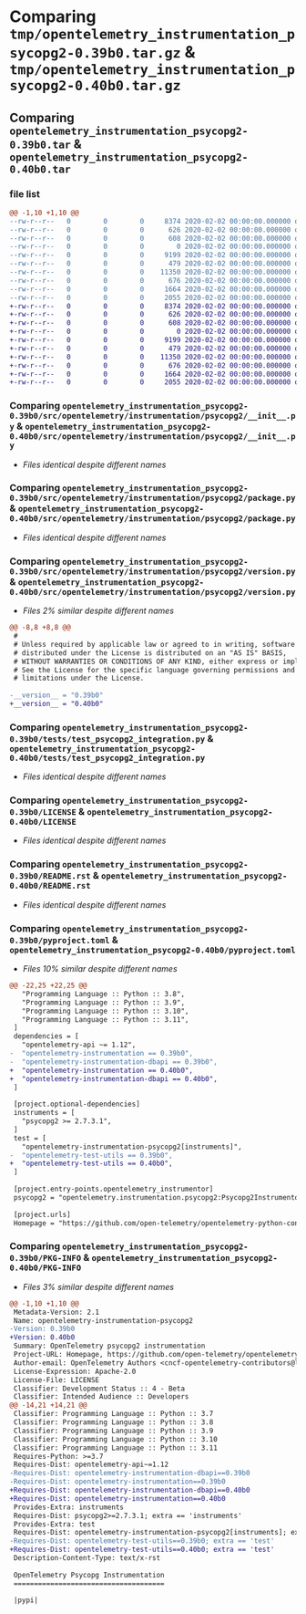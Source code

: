 # Comparing `tmp/opentelemetry_instrumentation_psycopg2-0.39b0.tar.gz` & `tmp/opentelemetry_instrumentation_psycopg2-0.40b0.tar.gz`

## Comparing `opentelemetry_instrumentation_psycopg2-0.39b0.tar` & `opentelemetry_instrumentation_psycopg2-0.40b0.tar`

### file list

```diff
@@ -1,10 +1,10 @@
--rw-r--r--   0        0        0     8374 2020-02-02 00:00:00.000000 opentelemetry_instrumentation_psycopg2-0.39b0/src/opentelemetry/instrumentation/psycopg2/__init__.py
--rw-r--r--   0        0        0      626 2020-02-02 00:00:00.000000 opentelemetry_instrumentation_psycopg2-0.39b0/src/opentelemetry/instrumentation/psycopg2/package.py
--rw-r--r--   0        0        0      608 2020-02-02 00:00:00.000000 opentelemetry_instrumentation_psycopg2-0.39b0/src/opentelemetry/instrumentation/psycopg2/version.py
--rw-r--r--   0        0        0        0 2020-02-02 00:00:00.000000 opentelemetry_instrumentation_psycopg2-0.39b0/tests/__init__.py
--rw-r--r--   0        0        0     9199 2020-02-02 00:00:00.000000 opentelemetry_instrumentation_psycopg2-0.39b0/tests/test_psycopg2_integration.py
--rw-r--r--   0        0        0      479 2020-02-02 00:00:00.000000 opentelemetry_instrumentation_psycopg2-0.39b0/.gitignore
--rw-r--r--   0        0        0    11350 2020-02-02 00:00:00.000000 opentelemetry_instrumentation_psycopg2-0.39b0/LICENSE
--rw-r--r--   0        0        0      676 2020-02-02 00:00:00.000000 opentelemetry_instrumentation_psycopg2-0.39b0/README.rst
--rw-r--r--   0        0        0     1664 2020-02-02 00:00:00.000000 opentelemetry_instrumentation_psycopg2-0.39b0/pyproject.toml
--rw-r--r--   0        0        0     2055 2020-02-02 00:00:00.000000 opentelemetry_instrumentation_psycopg2-0.39b0/PKG-INFO
+-rw-r--r--   0        0        0     8374 2020-02-02 00:00:00.000000 opentelemetry_instrumentation_psycopg2-0.40b0/src/opentelemetry/instrumentation/psycopg2/__init__.py
+-rw-r--r--   0        0        0      626 2020-02-02 00:00:00.000000 opentelemetry_instrumentation_psycopg2-0.40b0/src/opentelemetry/instrumentation/psycopg2/package.py
+-rw-r--r--   0        0        0      608 2020-02-02 00:00:00.000000 opentelemetry_instrumentation_psycopg2-0.40b0/src/opentelemetry/instrumentation/psycopg2/version.py
+-rw-r--r--   0        0        0        0 2020-02-02 00:00:00.000000 opentelemetry_instrumentation_psycopg2-0.40b0/tests/__init__.py
+-rw-r--r--   0        0        0     9199 2020-02-02 00:00:00.000000 opentelemetry_instrumentation_psycopg2-0.40b0/tests/test_psycopg2_integration.py
+-rw-r--r--   0        0        0      479 2020-02-02 00:00:00.000000 opentelemetry_instrumentation_psycopg2-0.40b0/.gitignore
+-rw-r--r--   0        0        0    11350 2020-02-02 00:00:00.000000 opentelemetry_instrumentation_psycopg2-0.40b0/LICENSE
+-rw-r--r--   0        0        0      676 2020-02-02 00:00:00.000000 opentelemetry_instrumentation_psycopg2-0.40b0/README.rst
+-rw-r--r--   0        0        0     1664 2020-02-02 00:00:00.000000 opentelemetry_instrumentation_psycopg2-0.40b0/pyproject.toml
+-rw-r--r--   0        0        0     2055 2020-02-02 00:00:00.000000 opentelemetry_instrumentation_psycopg2-0.40b0/PKG-INFO
```

### Comparing `opentelemetry_instrumentation_psycopg2-0.39b0/src/opentelemetry/instrumentation/psycopg2/__init__.py` & `opentelemetry_instrumentation_psycopg2-0.40b0/src/opentelemetry/instrumentation/psycopg2/__init__.py`

 * *Files identical despite different names*

### Comparing `opentelemetry_instrumentation_psycopg2-0.39b0/src/opentelemetry/instrumentation/psycopg2/package.py` & `opentelemetry_instrumentation_psycopg2-0.40b0/src/opentelemetry/instrumentation/psycopg2/package.py`

 * *Files identical despite different names*

### Comparing `opentelemetry_instrumentation_psycopg2-0.39b0/src/opentelemetry/instrumentation/psycopg2/version.py` & `opentelemetry_instrumentation_psycopg2-0.40b0/src/opentelemetry/instrumentation/psycopg2/version.py`

 * *Files 2% similar despite different names*

```diff
@@ -8,8 +8,8 @@
 #
 # Unless required by applicable law or agreed to in writing, software
 # distributed under the License is distributed on an "AS IS" BASIS,
 # WITHOUT WARRANTIES OR CONDITIONS OF ANY KIND, either express or implied.
 # See the License for the specific language governing permissions and
 # limitations under the License.
 
-__version__ = "0.39b0"
+__version__ = "0.40b0"
```

### Comparing `opentelemetry_instrumentation_psycopg2-0.39b0/tests/test_psycopg2_integration.py` & `opentelemetry_instrumentation_psycopg2-0.40b0/tests/test_psycopg2_integration.py`

 * *Files identical despite different names*

### Comparing `opentelemetry_instrumentation_psycopg2-0.39b0/LICENSE` & `opentelemetry_instrumentation_psycopg2-0.40b0/LICENSE`

 * *Files identical despite different names*

### Comparing `opentelemetry_instrumentation_psycopg2-0.39b0/README.rst` & `opentelemetry_instrumentation_psycopg2-0.40b0/README.rst`

 * *Files identical despite different names*

### Comparing `opentelemetry_instrumentation_psycopg2-0.39b0/pyproject.toml` & `opentelemetry_instrumentation_psycopg2-0.40b0/pyproject.toml`

 * *Files 10% similar despite different names*

```diff
@@ -22,25 +22,25 @@
   "Programming Language :: Python :: 3.8",
   "Programming Language :: Python :: 3.9",
   "Programming Language :: Python :: 3.10",
   "Programming Language :: Python :: 3.11",
 ]
 dependencies = [
   "opentelemetry-api ~= 1.12",
-  "opentelemetry-instrumentation == 0.39b0",
-  "opentelemetry-instrumentation-dbapi == 0.39b0",
+  "opentelemetry-instrumentation == 0.40b0",
+  "opentelemetry-instrumentation-dbapi == 0.40b0",
 ]
 
 [project.optional-dependencies]
 instruments = [
   "psycopg2 >= 2.7.3.1",
 ]
 test = [
   "opentelemetry-instrumentation-psycopg2[instruments]",
-  "opentelemetry-test-utils == 0.39b0",
+  "opentelemetry-test-utils == 0.40b0",
 ]
 
 [project.entry-points.opentelemetry_instrumentor]
 psycopg2 = "opentelemetry.instrumentation.psycopg2:Psycopg2Instrumentor"
 
 [project.urls]
 Homepage = "https://github.com/open-telemetry/opentelemetry-python-contrib/tree/main/instrumentation/opentelemetry-instrumentation-psycopg2"
```

### Comparing `opentelemetry_instrumentation_psycopg2-0.39b0/PKG-INFO` & `opentelemetry_instrumentation_psycopg2-0.40b0/PKG-INFO`

 * *Files 3% similar despite different names*

```diff
@@ -1,10 +1,10 @@
 Metadata-Version: 2.1
 Name: opentelemetry-instrumentation-psycopg2
-Version: 0.39b0
+Version: 0.40b0
 Summary: OpenTelemetry psycopg2 instrumentation
 Project-URL: Homepage, https://github.com/open-telemetry/opentelemetry-python-contrib/tree/main/instrumentation/opentelemetry-instrumentation-psycopg2
 Author-email: OpenTelemetry Authors <cncf-opentelemetry-contributors@lists.cncf.io>
 License-Expression: Apache-2.0
 License-File: LICENSE
 Classifier: Development Status :: 4 - Beta
 Classifier: Intended Audience :: Developers
@@ -14,21 +14,21 @@
 Classifier: Programming Language :: Python :: 3.7
 Classifier: Programming Language :: Python :: 3.8
 Classifier: Programming Language :: Python :: 3.9
 Classifier: Programming Language :: Python :: 3.10
 Classifier: Programming Language :: Python :: 3.11
 Requires-Python: >=3.7
 Requires-Dist: opentelemetry-api~=1.12
-Requires-Dist: opentelemetry-instrumentation-dbapi==0.39b0
-Requires-Dist: opentelemetry-instrumentation==0.39b0
+Requires-Dist: opentelemetry-instrumentation-dbapi==0.40b0
+Requires-Dist: opentelemetry-instrumentation==0.40b0
 Provides-Extra: instruments
 Requires-Dist: psycopg2>=2.7.3.1; extra == 'instruments'
 Provides-Extra: test
 Requires-Dist: opentelemetry-instrumentation-psycopg2[instruments]; extra == 'test'
-Requires-Dist: opentelemetry-test-utils==0.39b0; extra == 'test'
+Requires-Dist: opentelemetry-test-utils==0.40b0; extra == 'test'
 Description-Content-Type: text/x-rst
 
 OpenTelemetry Psycopg Instrumentation
 =====================================
 
 |pypi|
```

